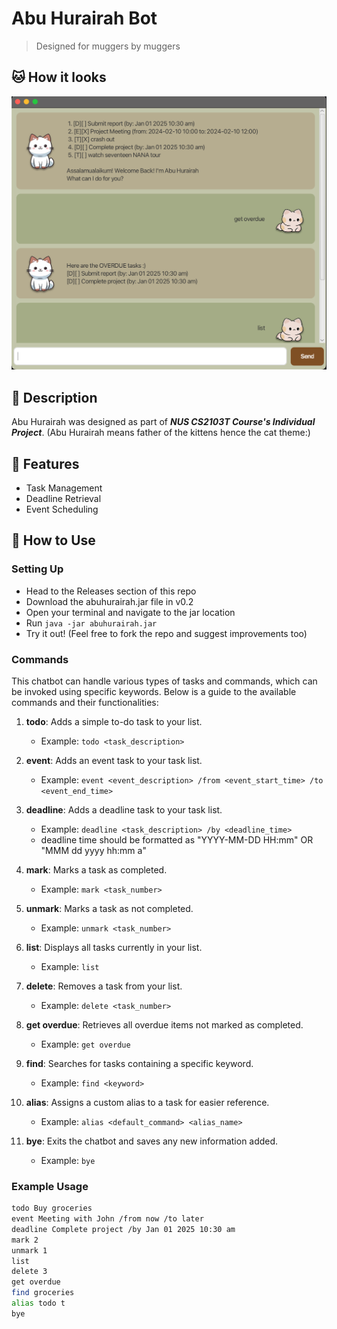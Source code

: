 # Abu Hurairah Bot 
> Designed for muggers by muggers

## 🐱 How it looks
![Interface](./Ui.png)

## 💅 Description
Abu Hurairah was designed as part of ***NUS CS2103T Course's Individual Project***. (Abu Hurairah means father of the kittens hence the cat theme:)

## 🥵 Features 

- Task Management
- Deadline Retrieval
- Event Scheduling

## 🤠 How to Use

### Setting Up
- Head to the Releases section of this repo
- Download the abuhurairah.jar file in v0.2
- Open your terminal and navigate to the jar location
- Run `java -jar abuhurairah.jar`
- Try it out! (Feel free to fork the repo and suggest improvements too)

### Commands
This chatbot can handle various types of tasks and commands, which can be invoked using specific keywords. Below is a guide to the available commands and their functionalities:

1. **todo**: Adds a simple to-do task to your list.
   - Example: `todo <task_description>`
    
3. **event**: Adds an event task to your task list.
   - Example: `event <event_description> /from <event_start_time> /to <event_end_time> `

4. **deadline**: Adds a deadline task to your task list.
   - Example: `deadline <task_description> /by <deadline_time>`
   - deadline time should be formatted as "YYYY-MM-DD HH:mm" OR "MMM dd yyyy hh:mm a"
  
1. **mark**: Marks a task as completed.
   - Example: `mark <task_number>`

2. **unmark**: Marks a task as not completed.
   - Example: `unmark <task_number>`

6. **list**: Displays all tasks currently in your list.
   - Example: `list`

7. **delete**: Removes a task from your list.
   - Example: `delete <task_number>`

9. **get overdue**: Retrieves all overdue items not marked as completed.
   - Example: `get overdue`

10. **find**: Searches for tasks containing a specific keyword.
    - Example: `find <keyword>`

11. **alias**: Assigns a custom alias to a task for easier reference.
    - Example: `alias <default_command> <alias_name>`

8. **bye**: Exits the chatbot and saves any new information added.
   - Example: `bye`

### Example Usage

```bash
todo Buy groceries
event Meeting with John /from now /to later
deadline Complete project /by Jan 01 2025 10:30 am
mark 2
unmark 1
list
delete 3
get overdue
find groceries
alias todo t
bye
```
